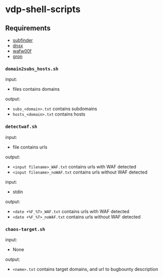 # vdp-shell-scripts

## Requirements

- [subfinder](https://github.com/projectdiscovery/subfinder)
- [dnsx](https://github.com/projectdiscovery/dnsx)
- [wafw00f](https://github.com/EnableSecurity/wafw00f)
- [gron](https://github.com/tomnomnom/gron)

### `domain2subs_hosts.sh`

input:

- files contains domains

output:

- `subs_<domain>.txt` contains subdomains
- `hosts_<domain>.txt` contains hosts

### `detectwaf.sh`

input:

- file contains urls

output:

- `<input filename>_WAF.txt` contains urls with WAF detected
- `<input filename>_noWAF.txt` contains urls without WAF detected

input:

- stdin

output:

- `<date +%F_%T>_WAF.txt` contains urls with WAF detected
- `<date +%F_%T>_noWAF.txt` contains urls without WAF detected

### `chaos-target.sh`

input:

- None

output:

- `<name>.txt` contains target domains, and url to bugbounty description
